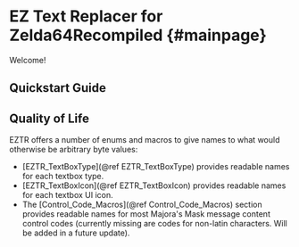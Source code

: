 # EZ Text Replacer for Zelda64Recompiled {#mainpage}

Welcome!

## Quickstart Guide

## Quality of Life

EZTR offers a number of enums and macros to give names to what would otherwise be arbitrary byte values:

* [EZTR_TextBoxType](@ref EZTR_TextBoxType) provides readable names for each textbox type.
* [EZTR_TextBoxIcon](@ref EZTR_TextBoxIcon) provides readable names for each textbox UI icon.
* The [Control_Code_Macros](@ref Control_Code_Macros) section provides readable names for most Majora's Mask message content control codes (currently missing are codes for non-latin characters. Will be added in a future update).
